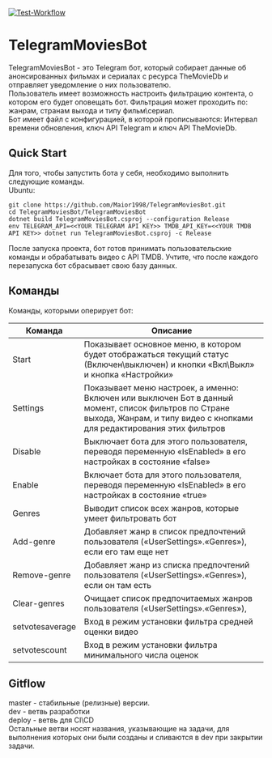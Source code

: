 [![Test-Workflow](https://img.shields.io/badge/%D0%A7%D0%95%D0%A0%D0%95%D0%A8%D0%9D%D0%AF-%D0%97%D0%90%D0%9A%D0%9E%D0%9D%D0%A7%D0%98%D0%9B%D0%90%D0%A1%D0%AC-red)](https://img.shields.io/badge/%D0%A7%D0%95%D0%A0%D0%95%D0%A8%D0%9D%D0%AF-%D0%97%D0%90%D0%9A%D0%9E%D0%9D%D0%A7%D0%98%D0%9B%D0%90%D0%A1%D0%AC-red)
# TelegramMoviesBot
TelegramMoviesBot - это Telegram бот, который собирает данные об анонсированных фильмах и сериалах c ресурса TheMovieDb и отправляет уведомление о них пользователю.<br>
Пользователь имеет возможность настроить фильтрацию контента, о котором его будет оповещать бот. Фильтрация может проходить по: жанрам, странам выхода и типу фильм\сериал.<br>
Бот имеет файл с конфигурацией, в которой прописываются: Интервал времени обновления, ключ API Telegram и ключ API TheMovieDb.


## Quick Start
Для того, чтобы запустить бота у себя, необходимо выполнить следующие команды.<br>
Ubuntu:
```
git clone https://github.com/Maior1998/TelegramMoviesBot.git
cd TelegramMoviesBot/TelegramMoviesBot
dotnet build TelegramMoviesBot.csproj --configuration Release
env TELEGRAM_API=<<YOUR TELEGRAM API KEY>> TMDB_API_KEY=<<YOUR TMDB API KEY>> dotnet run TelegramMoviesBot.csproj -c Release
```
  
После запуска проекта, бот готов принимать пользовательские команды и обрабатывать видео с API TMDB. Учтите, что после каждого перезапуска бот сбрасывает свою базу данных.

## Команды
Команды, которыми оперирует бот:

| Команда | Описание |
|----------------|---------|
| Start | Показывает основное меню, в котором будет отображаться текущий статус (Включен\выключен) и кнопки «Вкл\Выкл» и кнопка «Настройки» |
| Settings | Показывает меню настроек, а именно: Включен или выключен Бот в данный момент, список фильтров по Стране выхода, Жанрам, и типу видео с кнопками для редактирования этих фильтров |
| Disable | Выключает бота для этого пользователя, переводя переменную «IsEnabled» в его настройках в состояние «false» |
| Enable | Включает бота для этого пользователя, переводя переменную «IsEnabled» в его настройках в состояние «true» |
| Genres | Выводит список всех жанров, которые умеет фильтровать бот |
| Add-genre | Добавляет жанр в список предпочтений пользователя («UserSettings».«Genres»), если его там еще нет |
| Remove-genre | Добавляет жанр из списка предпочтений пользователя («UserSettings».«Genres»), если он там есть |
| Clear-genres | Очищает список предпочитаемых жанров пользователя («UserSettings».«Genres»), |
| setvotesaverage | Вход в режим установки фильтра средней оценки видео |
| setvotescount | Вход в режим установки фильтра минимального числа оценок |

## Gitflow
master - стабильные (релизные) версии.<br>
dev - ветвь разработки<br>
deploy - ветвь для CI\CD<br>
Остальные ветви носят названия, указывающие на задачи, для выполнения которых они были созданы и сливаются в dev при закрытии задачи.
